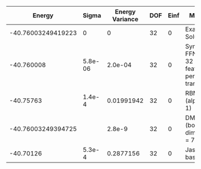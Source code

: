 | Energy             | Sigma   | Energy Variance | DOF | Einf | Method                                           | Data Repository              |
|--------------------|---------|-----------------|-----|------|--------------------------------------------------|------------------------------|
| -40.76003249419223 | 0       | 0               | 32  | 0    | Exact Solution                                   | data/exact1d                 |
| -40.760008         | 5.8e-06 | 2.0e-04         | 32  | 0    | Symmetric FFN, Relu, 32 features per translation | data/NQS/chain32P_32_1.mpack |
| -40.75763          | 1.4e-4  | 0.01991942      | 32  | 0    | RBM (alpha = 1)                                  |                              |
| -40.76003249394725 |         | 2.8e-9          | 32  | 0    | DMRG (bond dimension = 71)                       |                              |
| -40.70126          | 5.3e-4  | 0.2877156       | 32  | 0    | Jastrow baseline                                 |                              |
